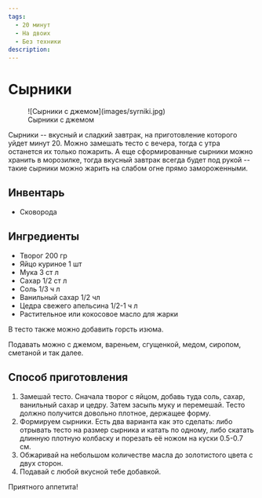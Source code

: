 ```yaml
---
tags:
  - 20 минут
  - На двоих
  - Без техники
description:
---
```

# Сырники

<figure markdown="span">
  ![Сырники с джемом](images/syrniki.jpg)
  <figcaption>Сырники с джемом</figcaption>
</figure>

Сырники -- вкусный и сладкий завтрак, на приготовление которого уйдет минут 20. Можно замешать тесто с вечера, тогда с утра останется их только пожарить. А еще сформированные сырники можно хранить в морозилке, тогда вкусный завтрак всегда будет под рукой -- такие сырники можно жарить на слабом огне прямо замороженными.

## Инвентарь

- Сковорода

## Ингредиенты

- Творог 200 гр
- Яйцо куриное 1 шт
- Мука 3 ст л
- Сахар 1/2 ст л
- Соль 1/3  ч л
- Ванильный сахар 1/2 чл
- Цедра свежего апельсина 1/2-1 ч л
- Растительное или кокосовое масло для жарки

В тесто также можно добавить горсть изюма.

Подавать можно с джемом, вареньем, сгущенкой, медом, сиропом, сметаной и так далее.

## Способ приготовления

1. Замешай тесто. Сначала творог с яйцом, добавь туда соль, сахар, ванильный сахар и цедру. Затем засыпь муку и перемешай. Тесто должно получится довольно плотное, держащее форму.
1. Формируем сырники. Есть два варианта как это сделать: либо отрывать тесто на размер сырника и катать по одному, либо скатать длинную плотную колбаску и порезать её ножом на куски 0.5-0.7 см.
1. Обжаривай на небольшом количестве масла до золотистого цвета с двух сторон.
1. Подавай с любой вкусной тебе добавкой.

Приятного аппетита!